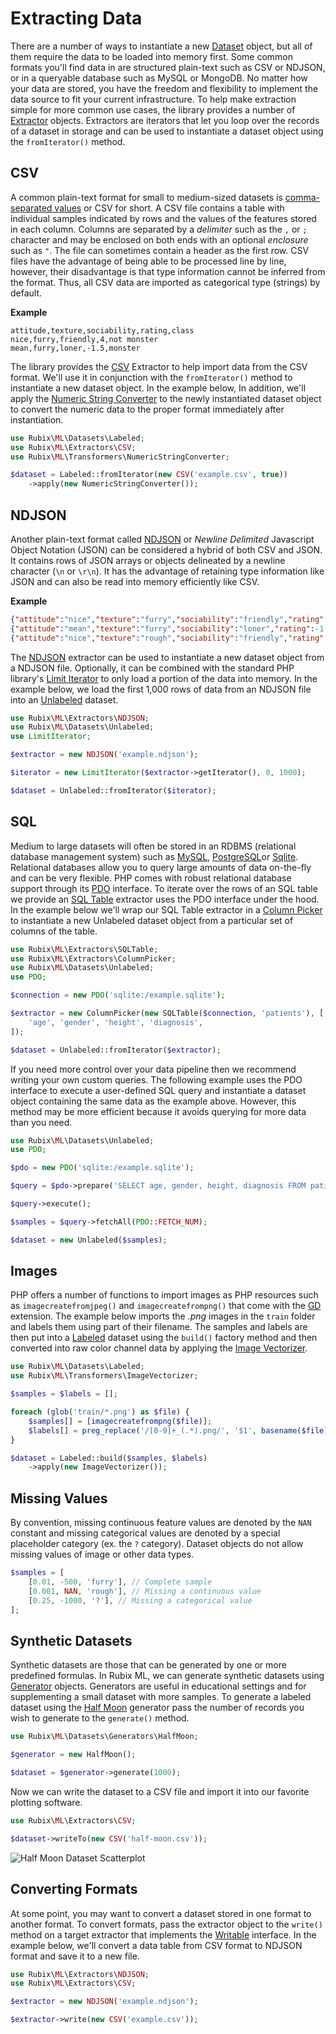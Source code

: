 # Extracting Data
There are a number of ways to instantiate a new [Dataset](datasets/api.md) object, but all of them require the data to be loaded into memory first. Some common formats you'll find data in are structured plain-text such as CSV or NDJSON, or in a queryable database such as MySQL or MongoDB. No matter how your data are stored, you have the freedom and flexibility to implement the data source to fit your current infrastructure. To help make extraction simple for more common use cases, the library provides a number of [Extractor](extractors/api.md) objects. Extractors are iterators that let you loop over the records of a dataset in storage and can be used to instantiate a dataset object using the `fromIterator()` method.

## CSV
A common plain-text format for small to medium-sized datasets is [comma-separated values](https://en.wikipedia.org/wiki/Comma-separated_values) or CSV for short. A CSV file contains a table with individual samples indicated by rows and the values of the features stored in each column. Columns are separated by a *delimiter* such as the `,` or `;` character and may be enclosed on both ends with an optional *enclosure* such as `"`. The file can sometimes contain a header as the first row. CSV files have the advantage of being able to be processed line by line, however, their disadvantage is that type information cannot be inferred from the format. Thus, all CSV data are imported as categorical type (strings) by default.

**Example**

```csv
attitude,texture,sociability,rating,class
nice,furry,friendly,4,not monster
mean,furry,loner,-1.5,monster
```

The library provides the [CSV](extractors/csv.md) Extractor to help import data from the CSV format. We'll use it in conjunction with the `fromIterator()` method to instantiate a new dataset object. In the example below, In addition, we'll apply the [Numeric String Converter](transformers/numeric-string-converter.md) to the newly instantiated dataset object to convert the numeric data to the proper format immediately after instantiation.

```php
use Rubix\ML\Datasets\Labeled;
use Rubix\ML\Extractors\CSV;
use Rubix\ML\Transformers\NumericStringConverter;

$dataset = Labeled::fromIterator(new CSV('example.csv', true))
    ->apply(new NumericStringConverter());
```

## NDJSON
Another plain-text format called [NDJSON](http://ndjson.org/) or *Newline Delimited* Javascript Object Notation (JSON) can be considered a hybrid of both CSV and JSON. It contains rows of JSON arrays or objects delineated by a newline character (`\n` or `\r\n`). It has the advantage of retaining type information like JSON and can also be read into memory efficiently like CSV.

**Example**

```json
{"attitude":"nice","texture":"furry","sociability":"friendly","rating":4,"class":"not monster"}
{"attitude":"mean","texture":"furry","sociability":"loner","rating":-1.5,"class":"monster"}
{"attitude":"nice","texture":"rough","sociability":"friendly","rating":2.6,"class":"not monster"}
```

The [NDJSON](extractors/ndjson.md) extractor can be used to instantiate a new dataset object from a NDJSON file. Optionally, it can be combined with the standard PHP library's [Limit Iterator](https://www.php.net/manual/en/class.limititerator.php) to only load a portion of the data into memory. In the example below, we load the first 1,000 rows of data from an NDJSON file into an [Unlabeled](datasets/unlabeled.md) dataset.

```php
use Rubix\ML\Extractors\NDJSON;
use Rubix\ML\Datasets\Unlabeled;
use LimitIterator;

$extractor = new NDJSON('example.ndjson');

$iterator = new LimitIterator($extractor->getIterator(), 0, 1000);

$dataset = Unlabeled::fromIterator($iterator);
```

## SQL
Medium to large datasets will often be stored in an RDBMS (relational database management system) such as [MySQL](https://www.mysql.com), [PostgreSQL](https://www.postgresql.org)or [Sqlite](https://www.sqlite.org). Relational databases allow you to query large amounts of data on-the-fly and can be very flexible. PHP comes with robust relational database support through its [PDO](https://www.php.net/manual/en/book.pdo.php) interface. To iterate over the rows of an SQL table we provide an [SQL Table](extractors/sql-table.md) extractor uses the PDO interface under the hood. In the example below we'll wrap our SQL Table extractor in a [Column Picker](extractors/column-picker.md) to instantiate a new Unlabeled dataset object from a particular set of columns of the table.

```php
use Rubix\ML\Extractors\SQLTable;
use Rubix\ML\Extractors\ColumnPicker;
use Rubix\ML\Datasets\Unlabeled;
use PDO;

$connection = new PDO('sqlite:/example.sqlite');

$extractor = new ColumnPicker(new SQLTable($connection, 'patients'), [
    'age', 'gender', 'height', 'diagnosis',
]);

$dataset = Unlabeled::fromIterator($extractor);
```

If you need more control over your data pipeline then we recommend writing your own custom queries. The following example uses the PDO interface to execute a user-defined SQL query and instantiate a dataset object containing the same data as the example above. However, this method may be more efficient because it avoids querying for more data than you need.

```php
use Rubix\ML\Datasets\Unlabeled;
use PDO;

$pdo = new PDO('sqlite:/example.sqlite');

$query = $pdo->prepare('SELECT age, gender, height, diagnosis FROM patients');

$query->execute();

$samples = $query->fetchAll(PDO::FETCH_NUM);

$dataset = new Unlabeled($samples);
```

## Images
PHP offers a number of functions to import images as PHP resources such as `imagecreatefromjpeg()` and `imagecreatefrompng()` that come with the [GD](https://www.php.net/manual/en/book.image.php) extension. The example below imports the *.png* images in the `train` folder and labels them using part of their filename. The samples and labels are then put into a [Labeled](datasets/labeled.md) dataset using the `build()` factory method and then converted into raw color channel data by applying the [Image Vectorizer](transformers/image-vectorizer.md).

```php
use Rubix\ML\Datasets\Labeled;
use Rubix\ML\Transformers\ImageVectorizer;

$samples = $labels = [];

foreach (glob('train/*.png') as $file) {
    $samples[] = [imagecreatefrompng($file)];
    $labels[] = preg_replace('/[0-9]+_(.*).png/', '$1', basename($file));
}

$dataset = Labeled::build($samples, $labels)
    ->apply(new ImageVectorizer());
```

## Missing Values
By convention, missing continuous feature values are denoted by the `NAN` constant and missing categorical values are denoted by a special placeholder category (ex. the `?` category). Dataset objects do not allow missing values of image or other data types.

```php
$samples = [
    [0.01, -500, 'furry'], // Complete sample
    [0.001, NAN, 'rough'], // Missing a continuous value
    [0.25, -1000, '?'], // Missing a categorical value
];
```

## Synthetic Datasets
Synthetic datasets are those that can be generated by one or more predefined formulas. In Rubix ML, we can generate synthetic datasets using [Generator](datasets/generators/api.md) objects. Generators are useful in educational settings and for supplementing a small dataset with more samples. To generate a labeled dataset using the [Half Moon](datasets/generators/half-moon.md) generator pass the number of records you wish to generate to the `generate()` method.

```php
use Rubix\ML\Datasets\Generators\HalfMoon;

$generator = new HalfMoon();

$dataset = $generator->generate(1000);
```

Now we can write the dataset to a CSV file and import it into our favorite plotting software.

```php
use Rubix\ML\Extractors\CSV;

$dataset->writeTo(new CSV('half-moon.csv'));
```

![Half Moon Dataset Scatterplot](https://github.com/RubixML/ML/blob/master/docs/images/half-moon-scatterplot.png?raw=true)

## Converting Formats
At some point, you may want to convert a dataset stored in one format to another format. To convert formats, pass the extractor object to the `write()` method on a target extractor that implements the [Writable](extractors/api.md) interface. In the example below, we'll convert a data table from CSV format to NDJSON format and save it to a new file.

```php
use Rubix\ML\Extractors\NDJSON;
use Rubix\ML\Extractors\CSV;

$extractor = new NDJSON('example.ndjson');

$extractor->write(new CSV('example.csv'));
```
